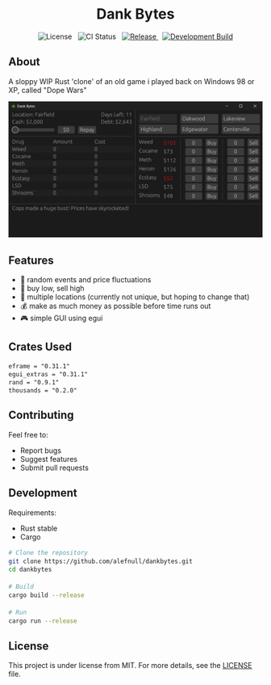 <h1 align="center">Dank Bytes</h1>

<p align="center">
  <img src="https://img.shields.io/github/license/alefnull/dankbytes" alt="License">
  &nbsp;
  <img src="https://img.shields.io/github/actions/workflow/status/alefnull/dankbytes/ci.yaml?branch=main" alt="CI Status">
  &nbsp;
  <a href="https://github.com/alefnull/dankbytes/releases/latest">
    <img src="https://img.shields.io/github/v/release/alefnull/dankbytes" alt="Release">
  </a>
  &nbsp;
  <a href="https://github.com/alefnull/dankbytes/releases/tag/dev-latest">
    <img src="https://img.shields.io/badge/dev-dev--latest-blue" alt="Development Build">
  </a>
</p>

## About ##

A sloppy WIP Rust 'clone' of an old game i played back on Windows 98 or XP, called "Dope Wars"

![dank bytes WIP screenshot](assets/dankshot-WIP.png)

## Features

- 🎲 random events and price fluctuations
- 💼 buy low, sell high
- 🌆 multiple locations (currently not unique, but hoping to change that)
- 💰 make as much money as possible before time runs out
- 🎮 simple GUI using egui

## Crates Used ##
```
eframe = "0.31.1"
egui_extras = "0.31.1"
rand = "0.9.1"
thousands = "0.2.0"
```

## Contributing

Feel free to:
- Report bugs
- Suggest features
- Submit pull requests

## Development

Requirements:
- Rust stable
- Cargo

```bash
# Clone the repository
git clone https://github.com/alefnull/dankbytes.git
cd dankbytes

# Build
cargo build --release

# Run
cargo run --release
```

## License ##

This project is under license from MIT. For more details, see the [LICENSE](LICENSE) file.
